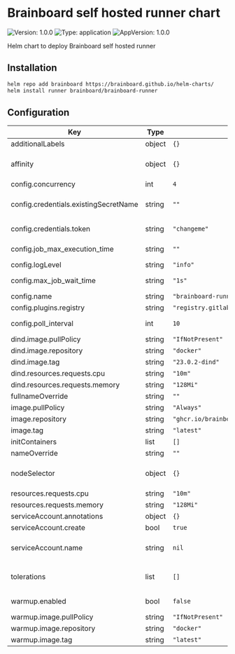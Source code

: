 # Brainboard self hosted runner chart

![Version: 1.0.0](https://img.shields.io/badge/Version-1.0.0-informational?style=flat-square) ![Type: application](https://img.shields.io/badge/Type-application-informational?style=flat-square) ![AppVersion: 1.0.0](https://img.shields.io/badge/AppVersion-1.0.0-informational?style=flat-square)

Helm chart to deploy Brainboard self hosted runner

## Installation

```sh
helm repo add brainboard https://brainboard.github.io/helm-charts/
helm install runner brainboard/brainboard-runner
```

## Configuration

| Key | Type | Default | Description |
|-----|------|---------|-------------|
| additionalLabels | object | `{}` |  |
| affinity | object | `{}` | Affinity for pod assignment https://kubernetes.io/docs/concepts/configuration/assign-pod-node/#affinity-and-anti-affinity |
| config.concurrency | int | `4` | maximum number of concurrent jobs |
| config.credentials.existingSecretName | string | `""` | name of an existing kubernetes secret containing RUNNER_TOKEN environment variable value if this is set, credentials.token value is ignored |
| config.credentials.token | string | `"changeme"` | runner token generated in Brainboard Private selfhosted runner settings |
| config.job_max_execution_time | string | `""` | maximum job execution time, in minutes - EX: 60. Leave empty for no limit |
| config.logLevel | string | `"info"` |  |
| config.max_job_wait_time | string | `"1s"` | maximum time to wait before starting a job - minimum=100ms |
| config.name | string | `"brainboard-runner"` | Name of the runner |
| config.plugins.registry | string | `"registry.gitlab.com/brainboard/plugins"` |  |
| config.poll_interval | int | `10` | interval between each runner API request to check for new jobs |
| dind.image.pullPolicy | string | `"IfNotPresent"` |  |
| dind.image.repository | string | `"docker"` |  |
| dind.image.tag | string | `"23.0.2-dind"` |  |
| dind.resources.requests.cpu | string | `"10m"` |  |
| dind.resources.requests.memory | string | `"128Mi"` |  |
| fullnameOverride | string | `""` |  |
| image.pullPolicy | string | `"Always"` |  |
| image.repository | string | `"ghcr.io/brainboard/runner"` |  |
| image.tag | string | `"latest"` |  |
| initContainers | list | `[]` | Additional custom init containers |
| nameOverride | string | `""` |  |
| nodeSelector | object | `{}` | nodeSelector to apply for pod assignment https://kubernetes.io/docs/concepts/scheduling-eviction/assign-pod-node/ |
| resources.requests.cpu | string | `"10m"` |  |
| resources.requests.memory | string | `"128Mi"` |  |
| serviceAccount.annotations | object | `{}` | Annotations to add to the service account |
| serviceAccount.create | bool | `true` | Specifies whether a service account should be created |
| serviceAccount.name | string | `nil` | The name of the service account to use. If not set and create is true, a name is generated using the fullname template |
| tolerations | list | `[]` | Tolerations for pod assignment https://kubernetes.io/docs/concepts/configuration/taint-and-toleration/ |
| warmup.enabled | bool | `false` | Set to true to add an additional container which will pull plugins image at start |
| warmup.image.pullPolicy | string | `"IfNotPresent"` |  |
| warmup.image.repository | string | `"docker"` |  |
| warmup.image.tag | string | `"latest"` |  |

